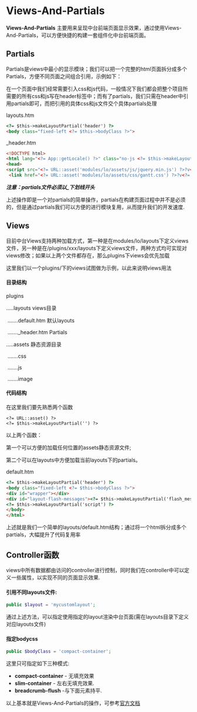 # Views-And-Partials

**Views-And-Partials** 主要用来呈现中台前端页面显示效果，通过使用Views-And-Partials，可以方便快捷的构建一套组件化中台前端页面。

## Partials

Partials是views中最小的显示模块；我们可以把一个完整的html页面拆分成多个Partials，方便不同页面之间组合引用，示例如下：

在一个页面中我们经常需要引入css和js代码，一般情况下我们都会把整个项目所需要的所有css和js写在header标签中；而有了partials，我们只需在header中引用partials即可，而把引用的具体css和js文件交个具体partials处理

layouts.htm

```html
<?= $this->makeLayoutPartial('header') ?>
<body class="fixed-left <?= $this->bodyClass ?>">
```

_header.htm

```html
<!DOCTYPE html>
<html lang="<?= App::getLocale() ?>" class="no-js <?= $this->makeLayoutPartial('browser_detector') ?>">
<head>
<script src="<?= URL::asset('modules/lo/assets/js/jquery.min.js') ?>?v<?= $coreBuild ?>"></script>
 <link href="<?= URL::asset('modules/lo/assets/css/gantt.css') ?>?v<?= $coreBuild ?>" rel="stylesheet">
```

***注意：partials文件必须以_下划线开头***

上述操作即是一个对partials的简单操作，partials在构建页面过程中并不是必须的，但是通过partials我们可以方便的进行模块复用，从而提升我们的开发速度.

## Views

目前中台Views支持两种加载方式，第一种是在modules/lo/layouts下定义views文件，另一种是在/plugins/xxx/layouts下定义views文件，两种方式均可实现对views修改；如果以上两个文件都存在，那么plugins下views会优先加载

这里我们以一个plugins/下的views试图做为示例，以此来说明views用法

#### 目录结构

plugins

  .....layouts  views目录

​	.......default.htm 默认layouts

​	......._header.htm Partials

   .....assets 静态资源目录

​	.......css

​	.......js

​	.......image

#### 代码结构

在这里我们要先熟悉两个函数

```php+HTML
<?= URL::asset() ?>
<?= $this->makeLayoutPartial('') ?>
```

以上两个函数：

第一个可以方便的加载任何位置的assets静态资源文件;

第二个可以在layouts中方便加载当前layouts下的partials。

default.htm

```html
<?= $this->makeLayoutPartial('header') ?>
<body class="fixed-left <?= $this->bodyClass ?>">
<div id="wrapper"></div>
<div id="layout-flash-messages"><?= $this->makeLayoutPartial('flash_messages') ?></div>
<?= $this->makeLayoutPartial('script') ?>
</body>
</html>
```

上述就是我们一个简单的layouts/default.htm结构；通过将一个html拆分成多个partials，大幅提升了代码复用率

## Controller函数

views中所有数据都由访问的controller进行控制，同时我们在controller中可以定义一些属性，以实现不同的页面显示效果.

#### 引用不同layouts文件:

```php
public $layout = 'mycustomlayout';
```

通过上述方法，可以指定使用指定的layout渲染中台页面(需在layouts目录下定义对应layouts文件)

#### 指定bodycss

```php
public $bodyClass = 'compact-container';
```

这里只可指定如下三种模式:

- **compact-container** - 无填充效果
- **slim-container** - 左右无填充效果.
- **breadcrumb-flush** -与下面元素持平.

以上基本就是Views-And-Partials的操作，可参考[官方文档](https://octobercms.com/docs/backend/views-partials)